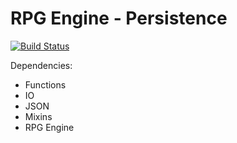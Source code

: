 # RPG Engine - Persistence
[![Build Status](https://travis-ci.org/Androbin/RPG-Engine-Persistence.svg?branch=master)](https://travis-ci.org/Androbin/RPG-Engine-Persistence)

Dependencies:
 - Functions
 - IO
 - JSON
 - Mixins
 - RPG Engine